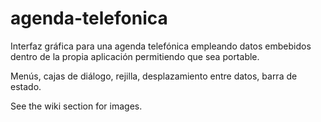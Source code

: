 # agenda-telefonica

Interfaz gráfica para una agenda telefónica empleando datos embebidos dentro de la propia aplicación permitiendo que sea portable.

Menús, cajas de diálogo, rejilla, desplazamiento entre datos, barra de estado.

See the wiki section for images.
